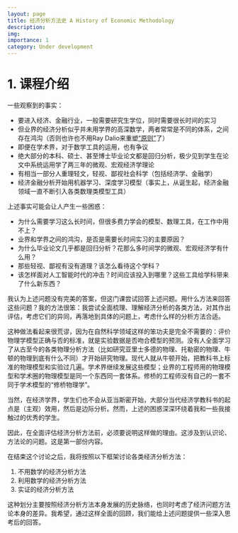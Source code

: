 ```yaml
---
layout: page
title: 经济分析方法史 A History of Economic Methodology
description: 
img: 
importance: 1
category: Under development
---
```


# 1. 课程介绍

一些观察到的事实：
- 要进入经济、金融行业，一般需要研究生学位，同时需要很长时间的实习
- 但业界的经济分析似乎并未用学界的高深数学，两者常常是不同的体系，之间存在鸿沟（否则也许也不用Ray Dalio来重塑[“原则”](https://www.principles.com/)了）
- 即便在学术界，对于数学工具的运用，也有争议
- 绝大部分的本科、硕士、甚至博士毕业论文都是回归分析，极少见到学生在论文中系统运用学了两三年的微观、宏观经济学理论
- 有相当一部分人重理轻文，轻视、鄙视社会科学（包括经济学、金融学）
- 经济金融分析开始用机器学习、深度学习模型（事实上，从诞生起，经济金融领域一直不断引入各类数理类模型工具）

上述事实可能会让人产生一些困惑：
- 为什么需要学习这么长时间，但很多费力学会的模型、数理工具，在工作中用不上？
- 业界和学界之间的鸿沟，是否是需要长时间实习的主要原因？
- 为什么毕业论文几乎都是回归分析？花那么多时间学的微观、宏观经济学有什么用？
- 那些轻视、鄙视有没有道理？该怎么看待这个学科？
- 该怎样面对人工智能时代的冲击？时间应该投入到哪里？这些工具给学科带来了什么新东西？

我认为上述问题没有完美的答案，但这门课尝试回答上述问题。用什么方法来回答这些问题？我的方法很笨：我尝试全面梳理、理解经济分析的各类方法，对其作出评估，考虑它们的异同，再落地到具体的问题上，考虑什么样的分析方法合适。

这种做法看起来很荒谬，因为在自然科学领域这样的笨功夫是完全不需要的：评价物理学模型正确与否的标准，就是实验数据是否吻合模型的预测。没有人全面学习了从古至今的各类物理分析方法（比如研究亚里士多德的物理、托勒密的物理、牛顿的物理到底有什么不同）才开始研究物理。现代人就从牛顿开始，把教科书上标准的物理模型和实验过几遍。学术界继续发展这些模型；业界的工程师用的物理模型和学术圈的物理模型是同一个东西同一套体系。修桥的工程师没有自己的一套不同于学术模型的“修桥物理学”。

当然，在经济学界，学生们也不会从亚当斯密开始，大部分当代经济学教科书的起点是（主观）效用，然后是边际分析。然而，上述的困惑深深环绕着我和一些我接触过的优秀的学生。

因此，在全面评估经济分析方法前，必须要说明这样做的理由。这涉及到认识论、方法论的问题。这是第一部份内容。

在结束这个讨论之后，我将按照以下框架讨论各类经济分析方法：
1. 不用数学的经济分析方法
2. 利用数学的经济分析方法
3. 实证的经济分析方法

这种划分主要按照经济分析方法本身发展的历史脉络，也同时考虑了经济问题方法论本身的差异。我希望，通过这样全面的回顾，我们能给上述问题提供一些深入思考后的回答。
